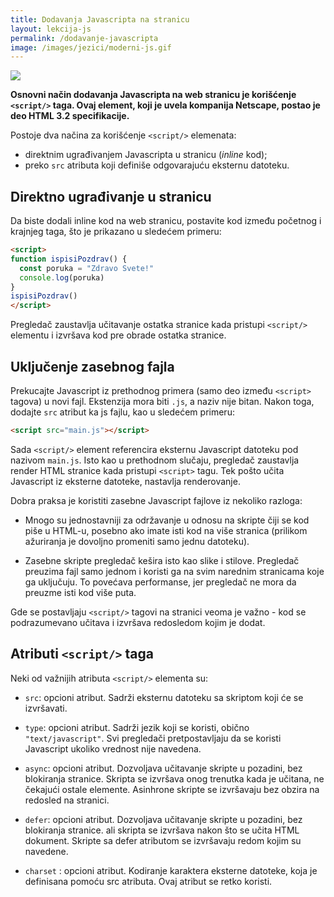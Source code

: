 ```yaml
---
title: Dodavanja Javascripta na stranicu
layout: lekcija-js
permalink: /dodavanje-javascripta
image: /images/jezici/moderni-js.gif
---
```


![]({{page.image}})

**Osnovni način dodavanja Javascripta na web stranicu je korišćenje `<script/>` taga. Ovaj element, koji je uvela kompanija Netscape, postao je deo HTML 3.2 specifikacije.**

Postoje dva načina za korišćenje `<script/>` elemenata:
- direktnim ugrađivanjem Javascripta u stranicu (*inline* kod);
- preko `src` atributa koji definiše odgovarajuću eksternu datoteku.

## Direktno ugrađivanje u stranicu

Da biste dodali inline kod na web stranicu, postavite kod između početnog i krajnjeg taga, što je prikazano u sledećem primeru:

```html
<script>
function ispisiPozdrav() {
  const poruka = "Zdravo Svete!"
  console.log(poruka)
}
ispisiPozdrav()
</script>
```

Pregledač zaustavlja učitavanje ostatka stranice kada pristupi `<script/>` elementu i izvršava kod pre obrade ostatka stranice.

## Uključenje zasebnog fajla

Prekucajte Javascript iz prethodnog primera (samo deo između `<script>` tagova) u novi fajl. Ekstenzija mora biti `.js`, a naziv nije bitan. Nakon toga, dodajte `src` atribut ka js fajlu, kao u sledećem primeru:

```html
<script src="main.js"></script>
```

Sada `<script/>` element referencira eksternu Javascript datoteku pod nazivom `main.js`. Isto kao u prethodnom slučaju, pregledač zaustavlja render HTML stranice kada pristupi `<script>` tagu. Tek pošto učita Javascript iz eksterne datoteke, nastavlja renderovanje.

Dobra praksa je koristiti zasebne Javascript fajlove iz nekoliko razloga:

- Mnogo su jednostavniji za održavanje u odnosu na skripte čiji se kod piše u HTML-u, posebno ako imate isti kod na više stranica (prilikom ažuriranja je dovoljno promeniti samo jednu datoteku).

- Zasebne skripte pregledač kešira isto kao slike i stilove. Pregledač preuzima fajl samo jednom i koristi ga na svim narednim stranicama koje ga uključuju. To povećava performanse, jer pregledač ne mora da preuzme isti kod više puta.

Gde se postavljaju `<script/>` tagovi na stranici veoma je važno - kod se podrazumevano učitava i izvršava redosledom kojim je dodat.

## Atributi `<script/>` taga

Neki od važnijih atributa `<script/>` elementa su:

- `src`: opcioni atribut. Sadrži eksternu datoteku sa skriptom koji će se izvršavati.

- `type`: opcioni atribut. Sadrži jezik koji se koristi, obično `"text/javascript"`. Svi pregledači pretpostavljaju da se koristi Javascript ukoliko vrednost  nije navedena.

- `async`: opcioni atribut. Dozvoljava učitavanje skripte u pozadini, bez blokiranja stranice. Skripta se izvršava onog trenutka kada je učitana, ne čekajući ostale elemente. Asinhrone skripte se izvršavaju bez obzira na redosled na stranici.

- `defer`: opcioni atribut. Dozvoljava učitavanje skripte u pozadini, bez blokiranja stranice. ali skripta se izvršava nakon što se učita HTML dokument. Skripte sa defer atributom se izvršavaju redom kojim su navedene.

- `charset` : opcioni atribut. Kodiranje karaktera eksterne datoteke, koja je definisana pomoću src atributa. Ovaj atribut se retko koristi.
